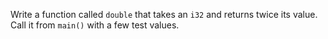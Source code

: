 Write a function called `double` that takes an `i32` and returns twice its value.  
Call it from `main()` with a few test values.